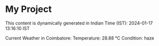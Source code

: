 # My Project

This content is dynamically generated in Indian Time (IST): 2024-01-17 13:16:10 IST


Current Weather in Coimbatore:
Temperature: 28.88 °C
Condition: haze
